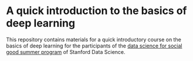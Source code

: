 # A quick introduction to the basics of deep learning

This repository contains materials for a quick introductory course on the basics of deep learning for the participants of the [data science for social good summer program](https://datascience.stanford.edu/programs/data-science-social-good-summer-program) of Stanford Data Science.